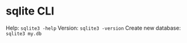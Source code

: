 # sqlite CLI

Help: `sqlite3 -help`
Version: `sqlite3 -version`
Create new database: `sqlite3 my.db`
